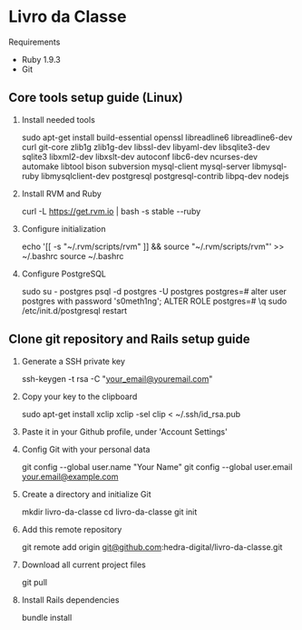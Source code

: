Livro da Classe
===============

Requirements

* Ruby 1.9.3
* Git


## Core tools setup guide (Linux)

1) Install needed tools

	sudo apt-get install build-essential openssl libreadline6 libreadline6-dev curl git-core zlib1g zlib1g-dev libssl-dev libyaml-dev libsqlite3-dev sqlite3 libxml2-dev libxslt-dev autoconf libc6-dev ncurses-dev automake libtool bison subversion mysql-client mysql-server libmysql-ruby libmysqlclient-dev postgresql postgresql-contrib libpq-dev nodejs

2) Install RVM and Ruby

	curl -L https://get.rvm.io | bash -s stable --ruby

3) Configure initialization

	echo '[[ -s "~/.rvm/scripts/rvm" ]] && source "~/.rvm/scripts/rvm"' >> ~/.bashrc
	source ~/.bashrc

4) Configure PostgreSQL

	sudo su - postgres
	psql -d postgres -U postgres
		postgres=# alter user postgres with password 's0meth1ng'; ALTER ROLE
		postgres=# \q
	sudo /etc/init.d/postgresql restart


## Clone git repository and Rails setup guide

1) Generate a SSH private key

	ssh-keygen -t rsa -C "your_email@youremail.com"

2) Copy your key to the clipboard

	sudo apt-get install xclip
	xclip -sel clip < ~/.ssh/id_rsa.pub

3) Paste it in your Github profile, under 'Account Settings'

4) Config Git with your personal data

	git config --global user.name "Your Name"
	git config --global user.email your.email@example.com

5) Create a directory and initialize Git

	mkdir livro-da-classe
	cd livro-da-classe
	git init

6) Add this remote repository

	git remote add origin git@github.com:hedra-digital/livro-da-classe.git

7) Download all current project files

	git pull

8) Install Rails dependencies

	bundle install